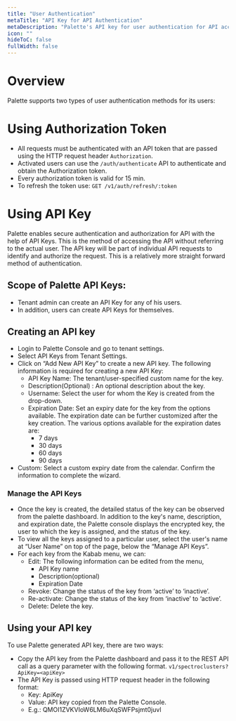 ```yaml
---
title: "User Authentication"
metaTitle: "API Key for API Authentication"
metaDescription: "Palette's API key for user authentication for API access "
icon: ""
hideToC: false
fullWidth: false
---
```

# Overview

Palette supports two types of user authentication methods for its users: 
# Using Authorization Token
  * All requests must be authenticated with an API token that are passed using the HTTP request header `Authorization`. 
  * Activated users can use the `/auth/authenticate` API to authenticate and obtain the Authorization token. 
  * Every authorization token is valid for 15 min. 
  * To refresh the token use: `GET /v1/auth/refresh/:token` 

# Using API Key
Palette enables secure authentication and authorization for API with the help of API Keys. This is the method of accessing the API without referring to the actual user. The API key will be part of individual API requests to identify and authorize the request. This is a relatively more straight forward method of authentication. 

## Scope of Palette API Keys:
* Tenant admin can create an API Key for any of his users. 
* In addition, users can create API Keys for themselves.

## Creating an API key
* Login to Palette Console and go to tenant settings.
* Select API Keys from Tenant Settings.
* Click on “Add New API Key” to create a new API key. The following information is required for creating a new API Key:
	* API Key Name: The tenant/user-specified custom name for the key.
	* Description(Optional) : An optional description about the key.
	* Username: Select the user for whom the Key is created from the drop-down.
	* Expiration Date: Set an expiry date for the key from the options available. The expiration date can be further customized after the key creation. The various options available for the expiration dates are:
		* 7 days
		* 30 days
		* 60 days
		* 90 days
* Custom: Select a custom expiry date from the calendar.
Confirm the information to complete the wizard.

### Manage the API Keys
* Once the key is created, the detailed status of the key can be observed from the palette dashboard. In addition to the key's name, description, and expiration date, the Palette console displays the encrypted key, the user to which the key is assigned, and the status of the key.
* To view all the keys assigned to a particular user, select the user's name at “User Name” on top of the page, below the “Manage API Keys”.
* For each key from the Kabab menu, we can:
	* Edit: The following information can be edited from the menu,
		* API Key name
		* Description(optional)
		* Expiration Date
	* Revoke: Change the status of the key from ‘active’ to ‘inactive’.
	* Re-activate: Change the status of the key from ‘inactive’ to ‘active’. 
	* Delete: Delete the key.
## Using your API key
To use Palette generated API key, there are two ways:
* Copy the API  key from the Palette dashboard and pass it to the REST API call as a query parameter with the following format. 
		`v1/spectroclusters?ApiKey=<apiKey>`
* The API Key is passed using HTTP request header in the following format:
	* Key: ApiKey
	* Value: API key copied from the Palette Console. 
	* E.g.: QMOI1ZVKVIoW6LM6uXqSWFPsjmt0juvl


